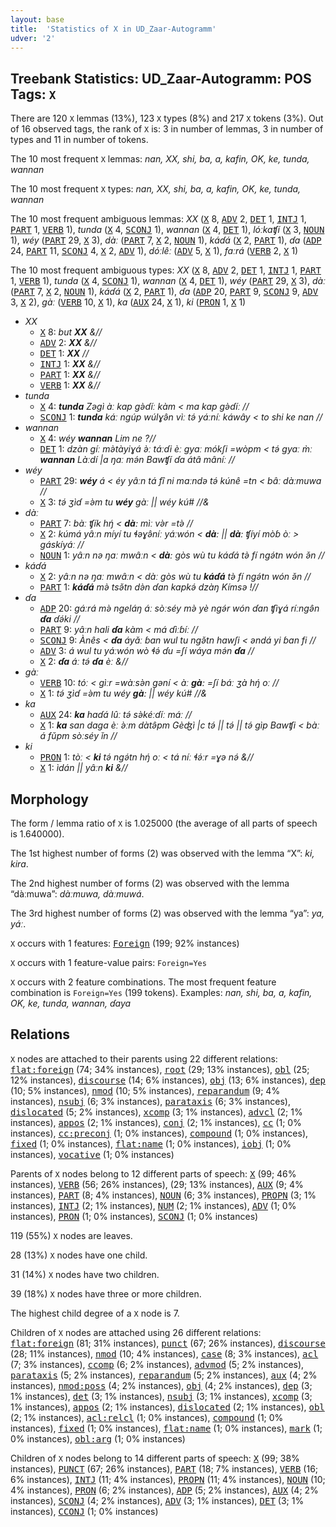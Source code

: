 ```yaml
---
layout: base
title:  'Statistics of X in UD_Zaar-Autogramm'
udver: '2'
---
```


## Treebank Statistics: UD_Zaar-Autogramm: POS Tags: `X`

There are 120 `X` lemmas (13%), 123 `X` types (8%) and 217 `X` tokens (3%).
Out of 16 observed tags, the rank of `X` is: 3 in number of lemmas, 3 in number of types and 11 in number of tokens.

The 10 most frequent `X` lemmas: <em>nan, XX, shi, ba, a, kafin, OK, ke, tunda, wannan</em>

The 10 most frequent `X` types:  <em>nan, XX, shi, ba, a, kafin, OK, ke, tunda, wannan</em>

The 10 most frequent ambiguous lemmas: <em>XX</em> (<tt><a href="say_autogramm-pos-X.html">X</a></tt> 8, <tt><a href="say_autogramm-pos-ADV.html">ADV</a></tt> 2, <tt><a href="say_autogramm-pos-DET.html">DET</a></tt> 1, <tt><a href="say_autogramm-pos-INTJ.html">INTJ</a></tt> 1, <tt><a href="say_autogramm-pos-PART.html">PART</a></tt> 1, <tt><a href="say_autogramm-pos-VERB.html">VERB</a></tt> 1), <em>tunda</em> (<tt><a href="say_autogramm-pos-X.html">X</a></tt> 4, <tt><a href="say_autogramm-pos-SCONJ.html">SCONJ</a></tt> 1), <em>wannan</em> (<tt><a href="say_autogramm-pos-X.html">X</a></tt> 4, <tt><a href="say_autogramm-pos-DET.html">DET</a></tt> 1), <em>lóːkaʧí</em> (<tt><a href="say_autogramm-pos-X.html">X</a></tt> 3, <tt><a href="say_autogramm-pos-NOUN.html">NOUN</a></tt> 1), <em>wéy</em> (<tt><a href="say_autogramm-pos-PART.html">PART</a></tt> 29, <tt><a href="say_autogramm-pos-X.html">X</a></tt> 3), <em>dàː</em> (<tt><a href="say_autogramm-pos-PART.html">PART</a></tt> 7, <tt><a href="say_autogramm-pos-X.html">X</a></tt> 2, <tt><a href="say_autogramm-pos-NOUN.html">NOUN</a></tt> 1), <em>káɗá</em> (<tt><a href="say_autogramm-pos-X.html">X</a></tt> 2, <tt><a href="say_autogramm-pos-PART.html">PART</a></tt> 1), <em>ɗa</em> (<tt><a href="say_autogramm-pos-ADP.html">ADP</a></tt> 24, <tt><a href="say_autogramm-pos-PART.html">PART</a></tt> 11, <tt><a href="say_autogramm-pos-SCONJ.html">SCONJ</a></tt> 4, <tt><a href="say_autogramm-pos-X.html">X</a></tt> 2, <tt><a href="say_autogramm-pos-ADV.html">ADV</a></tt> 1), <em>dóːlêː</em> (<tt><a href="say_autogramm-pos-ADV.html">ADV</a></tt> 5, <tt><a href="say_autogramm-pos-X.html">X</a></tt> 1), <em>faːrá</em> (<tt><a href="say_autogramm-pos-VERB.html">VERB</a></tt> 2, <tt><a href="say_autogramm-pos-X.html">X</a></tt> 1)

The 10 most frequent ambiguous types:  <em>XX</em> (<tt><a href="say_autogramm-pos-X.html">X</a></tt> 8, <tt><a href="say_autogramm-pos-ADV.html">ADV</a></tt> 2, <tt><a href="say_autogramm-pos-DET.html">DET</a></tt> 1, <tt><a href="say_autogramm-pos-INTJ.html">INTJ</a></tt> 1, <tt><a href="say_autogramm-pos-PART.html">PART</a></tt> 1, <tt><a href="say_autogramm-pos-VERB.html">VERB</a></tt> 1), <em>tunda</em> (<tt><a href="say_autogramm-pos-X.html">X</a></tt> 4, <tt><a href="say_autogramm-pos-SCONJ.html">SCONJ</a></tt> 1), <em>wannan</em> (<tt><a href="say_autogramm-pos-X.html">X</a></tt> 4, <tt><a href="say_autogramm-pos-DET.html">DET</a></tt> 1), <em>wéy</em> (<tt><a href="say_autogramm-pos-PART.html">PART</a></tt> 29, <tt><a href="say_autogramm-pos-X.html">X</a></tt> 3), <em>dàː</em> (<tt><a href="say_autogramm-pos-PART.html">PART</a></tt> 7, <tt><a href="say_autogramm-pos-X.html">X</a></tt> 2, <tt><a href="say_autogramm-pos-NOUN.html">NOUN</a></tt> 1), <em>káɗá</em> (<tt><a href="say_autogramm-pos-X.html">X</a></tt> 2, <tt><a href="say_autogramm-pos-PART.html">PART</a></tt> 1), <em>ɗa</em> (<tt><a href="say_autogramm-pos-ADP.html">ADP</a></tt> 20, <tt><a href="say_autogramm-pos-PART.html">PART</a></tt> 9, <tt><a href="say_autogramm-pos-SCONJ.html">SCONJ</a></tt> 9, <tt><a href="say_autogramm-pos-ADV.html">ADV</a></tt> 3, <tt><a href="say_autogramm-pos-X.html">X</a></tt> 2), <em>gàː</em> (<tt><a href="say_autogramm-pos-VERB.html">VERB</a></tt> 10, <tt><a href="say_autogramm-pos-X.html">X</a></tt> 1), <em>ka</em> (<tt><a href="say_autogramm-pos-AUX.html">AUX</a></tt> 24, <tt><a href="say_autogramm-pos-X.html">X</a></tt> 1), <em>ki</em> (<tt><a href="say_autogramm-pos-PRON.html">PRON</a></tt> 1, <tt><a href="say_autogramm-pos-X.html">X</a></tt> 1)


* <em>XX</em>
  * <tt><a href="say_autogramm-pos-X.html">X</a></tt> 8: <em>but <b>XX</b> &//</em>
  * <tt><a href="say_autogramm-pos-ADV.html">ADV</a></tt> 2: <em><b>XX</b> &//</em>
  * <tt><a href="say_autogramm-pos-DET.html">DET</a></tt> 1: <em><b>XX</b> //</em>
  * <tt><a href="say_autogramm-pos-INTJ.html">INTJ</a></tt> 1: <em><b>XX</b> &//</em>
  * <tt><a href="say_autogramm-pos-PART.html">PART</a></tt> 1: <em><b>XX</b> &//</em>
  * <tt><a href="say_autogramm-pos-VERB.html">VERB</a></tt> 1: <em><b>XX</b> &//</em>
* <em>tunda</em>
  * <tt><a href="say_autogramm-pos-X.html">X</a></tt> 4: <em><b>tunda</b> Zəgì àː kap gə̀ɗíː kàm < ma kap gə̀ɗíː //</em>
  * <tt><a href="say_autogramm-pos-SCONJ.html">SCONJ</a></tt> 1: <em><b>tunda</b> káː ngúp wúlɣə̂n vìː tə́ yáːníː káwây < to shi ke nan //</em>
* <em>wannan</em>
  * <tt><a href="say_autogramm-pos-X.html">X</a></tt> 4: <em>wéy <b>wannan</b> Lim ne ?//</em>
  * <tt><a href="say_autogramm-pos-DET.html">DET</a></tt> 1: <em>dzàn gíː mə̀tàyiɣá ə̀ː táːɗi èː gyaː mókʃi =wòpm < tə́ gyaː m̀ː <b>wannan</b> Làːdí |a ŋaː mə́n Bawʧí ɗa átâ mâníː //</em>
* <em>wéy</em>
  * <tt><a href="say_autogramm-pos-PART.html">PART</a></tt> 29: <em><b>wéy</b> á < éy yâːn tá fî ni maːndə tə́ kúnê =tn < bâː dàːmuwa //</em>
  * <tt><a href="say_autogramm-pos-X.html">X</a></tt> 3: <em>tə́ ʒìɗ =ə̀m tu <b>wéy</b> gàː || wéy kú# //&</em>
* <em>dàː</em>
  * <tt><a href="say_autogramm-pos-PART.html">PART</a></tt> 7: <em>bàː ʧík hŋ́ < <b>dàː</b> mìː və̀r =tə̀ //</em>
  * <tt><a href="say_autogramm-pos-X.html">X</a></tt> 2: <em>kúmá yâːn míyí tu ɬəɣə̂níː yáːwón < <b>dàː</b> || <b>dàː</b> ʧíyí mòɓ òː > gáskíyáː //</em>
  * <tt><a href="say_autogramm-pos-NOUN.html">NOUN</a></tt> 1: <em>yâːn nə ŋaː mwâːn < <b>dàː</b> gòs wù tu káɗá tə̀ fí ngə́tn wón ə̌n //</em>
* <em>káɗá</em>
  * <tt><a href="say_autogramm-pos-X.html">X</a></tt> 2: <em>yâːn nə ŋaː mwâːn < dàː gòs wù tu <b>káɗá</b> tə̀ fí ngə́tn wón ə̌n //</em>
  * <tt><a href="say_autogramm-pos-PART.html">PART</a></tt> 1: <em><b>káɗá</b> mə̀ tsə̌tn də̀n ɗan kapkə́ dzàŋ Kímsə !//</em>
* <em>ɗa</em>
  * <tt><a href="say_autogramm-pos-ADP.html">ADP</a></tt> 20: <em>gáːrá mə̀ ngeláŋ áː sòːséy mə̀ yè ngə́r wón ɗan ʧìɣá ríːngə̂n <b>ɗa</b> ɗə́ki //</em>
  * <tt><a href="say_autogramm-pos-PART.html">PART</a></tt> 9: <em>yâːn hali <b>ɗa</b> kàm < má ɗìːɓíː //</em>
  * <tt><a href="say_autogramm-pos-SCONJ.html">SCONJ</a></tt> 9: <em>Ànês < <b>ɗa</b> áyǎː ɓan wul tu ngə̌tn hawʃi < əndá yi ɓan fi //</em>
  * <tt><a href="say_autogramm-pos-ADV.html">ADV</a></tt> 3: <em>á wul tu yáːwón wò ɬə́ ɗu =ʃí wáya mə́n <b>ɗa</b> //</em>
  * <tt><a href="say_autogramm-pos-X.html">X</a></tt> 2: <em><b>ɗa</b> áː tə́ <b>ɗa</b> èː &//</em>
* <em>gàː</em>
  * <tt><a href="say_autogramm-pos-VERB.html">VERB</a></tt> 10: <em>tóː < gìːr =wàːsə̀n gəní < àː <b>gàː</b> =ʃí báː ʒà hŋ́ oː //</em>
  * <tt><a href="say_autogramm-pos-X.html">X</a></tt> 1: <em>tə́ ʒìɗ =ə̀m tu wéy <b>gàː</b> || wéy kú# //&</em>
* <em>ka</em>
  * <tt><a href="say_autogramm-pos-AUX.html">AUX</a></tt> 24: <em><b>ka</b> haɗá lûː tə́ sə̀kéːɗíː máː //</em>
  * <tt><a href="say_autogramm-pos-X.html">X</a></tt> 1: <em><b>ka</b> san daga èː ə̀ːm dàtə̂pm Gèʤì |c tə́ || tə́ || tə́ gìp Bawʧi < bàː á fǔpm sòːséy ǐn //</em>
* <em>ki</em>
  * <tt><a href="say_autogramm-pos-PRON.html">PRON</a></tt> 1: <em>tòː < <b>ki</b> tə́ ngə́tn hŋ́ oː < tá níː ɬə́ːr =ɣə nə́ &//</em>
  * <tt><a href="say_autogramm-pos-X.html">X</a></tt> 1: <em>ìdán || yâːn <b>ki</b> &//</em>

## Morphology

The form / lemma ratio of `X` is 1.025000 (the average of all parts of speech is 1.640000).

The 1st highest number of forms (2) was observed with the lemma “X”: <em>ki, kira</em>.

The 2nd highest number of forms (2) was observed with the lemma “dàːmuwa”: <em>dàːmuwa, dàːmuwá</em>.

The 3rd highest number of forms (2) was observed with the lemma “ya”: <em>ya, yáː</em>.

`X` occurs with 1 features: <tt><a href="say_autogramm-feat-Foreign.html">Foreign</a></tt> (199; 92% instances)

`X` occurs with 1 feature-value pairs: `Foreign=Yes`

`X` occurs with 2 feature combinations.
The most frequent feature combination is `Foreign=Yes` (199 tokens).
Examples: <em>nan, shi, ba, a, kafin, OK, ke, tunda, wannan, ɗaya</em>


## Relations

`X` nodes are attached to their parents using 22 different relations: <tt><a href="say_autogramm-dep-flat-foreign.html">flat:foreign</a></tt> (74; 34% instances), <tt><a href="say_autogramm-dep-root.html">root</a></tt> (29; 13% instances), <tt><a href="say_autogramm-dep-obl.html">obl</a></tt> (25; 12% instances), <tt><a href="say_autogramm-dep-discourse.html">discourse</a></tt> (14; 6% instances), <tt><a href="say_autogramm-dep-obj.html">obj</a></tt> (13; 6% instances), <tt><a href="say_autogramm-dep-dep.html">dep</a></tt> (10; 5% instances), <tt><a href="say_autogramm-dep-nmod.html">nmod</a></tt> (10; 5% instances), <tt><a href="say_autogramm-dep-reparandum.html">reparandum</a></tt> (9; 4% instances), <tt><a href="say_autogramm-dep-nsubj.html">nsubj</a></tt> (6; 3% instances), <tt><a href="say_autogramm-dep-parataxis.html">parataxis</a></tt> (6; 3% instances), <tt><a href="say_autogramm-dep-dislocated.html">dislocated</a></tt> (5; 2% instances), <tt><a href="say_autogramm-dep-xcomp.html">xcomp</a></tt> (3; 1% instances), <tt><a href="say_autogramm-dep-advcl.html">advcl</a></tt> (2; 1% instances), <tt><a href="say_autogramm-dep-appos.html">appos</a></tt> (2; 1% instances), <tt><a href="say_autogramm-dep-conj.html">conj</a></tt> (2; 1% instances), <tt><a href="say_autogramm-dep-cc.html">cc</a></tt> (1; 0% instances), <tt><a href="say_autogramm-dep-cc-preconj.html">cc:preconj</a></tt> (1; 0% instances), <tt><a href="say_autogramm-dep-compound.html">compound</a></tt> (1; 0% instances), <tt><a href="say_autogramm-dep-fixed.html">fixed</a></tt> (1; 0% instances), <tt><a href="say_autogramm-dep-flat-name.html">flat:name</a></tt> (1; 0% instances), <tt><a href="say_autogramm-dep-iobj.html">iobj</a></tt> (1; 0% instances), <tt><a href="say_autogramm-dep-vocative.html">vocative</a></tt> (1; 0% instances)

Parents of `X` nodes belong to 12 different parts of speech: <tt><a href="say_autogramm-pos-X.html">X</a></tt> (99; 46% instances), <tt><a href="say_autogramm-pos-VERB.html">VERB</a></tt> (56; 26% instances),  (29; 13% instances), <tt><a href="say_autogramm-pos-AUX.html">AUX</a></tt> (9; 4% instances), <tt><a href="say_autogramm-pos-PART.html">PART</a></tt> (8; 4% instances), <tt><a href="say_autogramm-pos-NOUN.html">NOUN</a></tt> (6; 3% instances), <tt><a href="say_autogramm-pos-PROPN.html">PROPN</a></tt> (3; 1% instances), <tt><a href="say_autogramm-pos-INTJ.html">INTJ</a></tt> (2; 1% instances), <tt><a href="say_autogramm-pos-NUM.html">NUM</a></tt> (2; 1% instances), <tt><a href="say_autogramm-pos-ADV.html">ADV</a></tt> (1; 0% instances), <tt><a href="say_autogramm-pos-PRON.html">PRON</a></tt> (1; 0% instances), <tt><a href="say_autogramm-pos-SCONJ.html">SCONJ</a></tt> (1; 0% instances)

119 (55%) `X` nodes are leaves.

28 (13%) `X` nodes have one child.

31 (14%) `X` nodes have two children.

39 (18%) `X` nodes have three or more children.

The highest child degree of a `X` node is 7.

Children of `X` nodes are attached using 26 different relations: <tt><a href="say_autogramm-dep-flat-foreign.html">flat:foreign</a></tt> (81; 31% instances), <tt><a href="say_autogramm-dep-punct.html">punct</a></tt> (67; 26% instances), <tt><a href="say_autogramm-dep-discourse.html">discourse</a></tt> (28; 11% instances), <tt><a href="say_autogramm-dep-nmod.html">nmod</a></tt> (10; 4% instances), <tt><a href="say_autogramm-dep-case.html">case</a></tt> (8; 3% instances), <tt><a href="say_autogramm-dep-acl.html">acl</a></tt> (7; 3% instances), <tt><a href="say_autogramm-dep-ccomp.html">ccomp</a></tt> (6; 2% instances), <tt><a href="say_autogramm-dep-advmod.html">advmod</a></tt> (5; 2% instances), <tt><a href="say_autogramm-dep-parataxis.html">parataxis</a></tt> (5; 2% instances), <tt><a href="say_autogramm-dep-reparandum.html">reparandum</a></tt> (5; 2% instances), <tt><a href="say_autogramm-dep-aux.html">aux</a></tt> (4; 2% instances), <tt><a href="say_autogramm-dep-nmod-poss.html">nmod:poss</a></tt> (4; 2% instances), <tt><a href="say_autogramm-dep-obj.html">obj</a></tt> (4; 2% instances), <tt><a href="say_autogramm-dep-dep.html">dep</a></tt> (3; 1% instances), <tt><a href="say_autogramm-dep-det.html">det</a></tt> (3; 1% instances), <tt><a href="say_autogramm-dep-nsubj.html">nsubj</a></tt> (3; 1% instances), <tt><a href="say_autogramm-dep-xcomp.html">xcomp</a></tt> (3; 1% instances), <tt><a href="say_autogramm-dep-appos.html">appos</a></tt> (2; 1% instances), <tt><a href="say_autogramm-dep-dislocated.html">dislocated</a></tt> (2; 1% instances), <tt><a href="say_autogramm-dep-obl.html">obl</a></tt> (2; 1% instances), <tt><a href="say_autogramm-dep-acl-relcl.html">acl:relcl</a></tt> (1; 0% instances), <tt><a href="say_autogramm-dep-compound.html">compound</a></tt> (1; 0% instances), <tt><a href="say_autogramm-dep-fixed.html">fixed</a></tt> (1; 0% instances), <tt><a href="say_autogramm-dep-flat-name.html">flat:name</a></tt> (1; 0% instances), <tt><a href="say_autogramm-dep-mark.html">mark</a></tt> (1; 0% instances), <tt><a href="say_autogramm-dep-obl-arg.html">obl:arg</a></tt> (1; 0% instances)

Children of `X` nodes belong to 14 different parts of speech: <tt><a href="say_autogramm-pos-X.html">X</a></tt> (99; 38% instances), <tt><a href="say_autogramm-pos-PUNCT.html">PUNCT</a></tt> (67; 26% instances), <tt><a href="say_autogramm-pos-PART.html">PART</a></tt> (18; 7% instances), <tt><a href="say_autogramm-pos-VERB.html">VERB</a></tt> (16; 6% instances), <tt><a href="say_autogramm-pos-INTJ.html">INTJ</a></tt> (11; 4% instances), <tt><a href="say_autogramm-pos-PROPN.html">PROPN</a></tt> (11; 4% instances), <tt><a href="say_autogramm-pos-NOUN.html">NOUN</a></tt> (10; 4% instances), <tt><a href="say_autogramm-pos-PRON.html">PRON</a></tt> (6; 2% instances), <tt><a href="say_autogramm-pos-ADP.html">ADP</a></tt> (5; 2% instances), <tt><a href="say_autogramm-pos-AUX.html">AUX</a></tt> (4; 2% instances), <tt><a href="say_autogramm-pos-SCONJ.html">SCONJ</a></tt> (4; 2% instances), <tt><a href="say_autogramm-pos-ADV.html">ADV</a></tt> (3; 1% instances), <tt><a href="say_autogramm-pos-DET.html">DET</a></tt> (3; 1% instances), <tt><a href="say_autogramm-pos-CCONJ.html">CCONJ</a></tt> (1; 0% instances)

